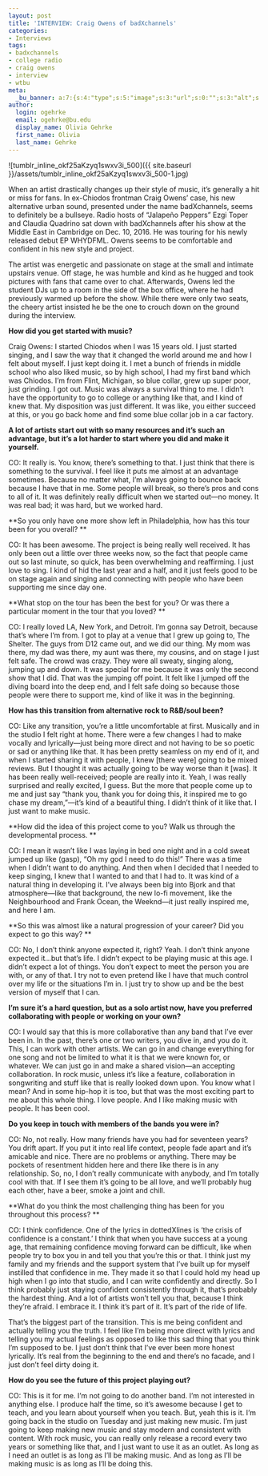 ```yaml
---
layout: post
title: 'INTERVIEW: Craig Owens of badXchannels'
categories:
- Interviews
tags:
- badxchannels
- college radio
- craig owens
- interview
- wtbu
meta:
  _bu_banner: a:7:{s:4:"type";s:5:"image";s:3:"url";s:0:"";s:3:"alt";s:0:"";s:7:"post_id";s:0:"";s:4:"html";s:0:"";s:8:"position";s:0:"";s:7:"caption";s:0:"";}
author:
  login: ogehrke
  email: ogehrke@bu.edu
  display_name: Olivia Gehrke
  first_name: Olivia
  last_name: Gehrke
---
```

![tumblr_inline_okf25aKzyq1swxv3i_500]({{ site.baseurl }}/assets/tumblr_inline_okf25aKzyq1swxv3i_500-1.jpg)

When an artist drastically changes up their style of music, it’s generally a hit or miss for fans. In ex-Chiodos frontman Craig Owens’ case, his new alternative urban sound, presented under the name badXchannels, seems to definitely be a bullseye. Radio hosts of “Jalapeño Peppers” Ezgi Toper and Claudia Quadrino sat down with badXchannels after his show at the Middle East in Cambridge on Dec. 10, 2016. He was touring for his newly released debut EP WHYDFML. Owens seems to be comfortable and confident in his new style and project.

The artist was energetic and passionate on stage at the small and intimate upstairs venue. Off stage, he was humble and kind as he hugged and took pictures with fans that came over to chat. Afterwards, Owens led the student DJs up to a room in the side of the box office, where he had previously warmed up before the show. While there were only two seats, the cheery artist insisted he be the one to crouch down on the ground during the interview.

**How did you get started with music?**

Craig Owens: I started Chiodos when I was 15 years old. I just started singing, and I saw the way that it changed the world around me and how I felt about myself. I just kept doing it. I met a bunch of friends in middle school who also liked music, so by high school, I had my first band which was Chiodos. I’m from Flint, Michigan, so blue collar, grew up super poor, just grinding. I got out. Music was always a survival thing to me. I didn’t have the opportunity to go to college or anything like that, and I kind of knew that. My disposition was just different. It was like, you either succeed at this, or you go back home and find some blue collar job in a car factory.

**A lot of artists start out with so many resources and it’s such an advantage, but it’s a lot harder to start where you did and make it yourself.**

CO: It really is. You know, there’s something to that. I just think that there is something to the survival. I feel like it puts me almost at an advantage sometimes. Because no matter what, I’m always going to bounce back because I have that in me. Some people will break, so there’s pros and cons to all of it. It was definitely really difficult when we started out—no money. It was real bad; it was hard, but we worked hard.

**So you only have one more show left in Philadelphia, how has this tour been for you overall? **

CO: It has been awesome. The project is being really well received. It has only been out a little over three weeks now, so the fact that people came out so last minute, so quick, has been overwhelming and reaffirming. I just love to sing. I kind of hid the last year and a half, and it just feels good to be on stage again and singing and connecting with people who have been supporting me since day one.

**What stop on the tour has been the best for you? Or was there a particular moment in the tour that you loved? **

CO: I really loved LA, New York, and Detroit. I’m gonna say Detroit, because that’s where I’m from. I got to play at a venue that I grew up going to, The Shelter. The guys from D12 came out, and we did our thing. My mom was there, my dad was there, my aunt was there, my cousins, and on stage I just felt safe. The crowd was crazy. They were all sweaty, singing along, jumping up and down. It was special for me because it was only the second show that I did. That was the jumping off point. It felt like I jumped off the diving board into the deep end, and I felt safe doing so because those people were there to support me, kind of like it was in the beginning.

**How has this transition from alternative rock to R&B/soul been?**

CO: Like any transition, you’re a little uncomfortable at first. Musically and in the studio I felt right at home. There were a few changes I had to make vocally and lyrically—just being more direct and not having to be so poetic or sad or anything like that. It has been pretty seamless on my end of it, and when I started sharing it with people, I knew \[there were\] going to be mixed reviews. But I thought it was actually going to be way worse than it \[was\]. It has been really well-received; people are really into it. Yeah, I was really surprised and really excited, I guess. But the more that people come up to me and just say “thank you, thank you for doing this, it inspired me to go chase my dream,”—it’s kind of a beautiful thing. I didn’t think of it like that. I just want to make music.

**How did the idea of this project come to you? Walk us through the developmental process. **

CO: I mean it wasn’t like I was laying in bed one night and in a cold sweat jumped up like (gasp), “Oh my god I need to do this!” There was a time when I didn’t want to do anything. And then when I decided that I needed to keep singing, I knew that I wanted to and that I had to. It was kind of a natural thing in developing it. I’ve always been big into Bjork and that atmosphere—like that background, the new lo-fi movement, like the Neighbourhood and Frank Ocean, the Weeknd—it just really inspired me, and here I am.

**So this was almost like a natural progression of your career? Did you expect to go this way? **

CO: No, I don’t think anyone expected it, right? Yeah. I don’t think anyone expected it…but that’s life. I didn’t expect to be playing music at this age. I didn’t expect a lot of things. You don’t expect to meet the person you are with, or any of that. I try not to even pretend like I have that much control over my life or the situations I’m in. I just try to show up and be the best version of myself that I can.

**I’m sure it’s a hard question, but as a solo artist now, have you preferred collaborating with people or working on your own?**

CO: I would say that this is more collaborative than any band that I’ve ever been in. In the past, there’s one or two writers, you dive in, and you do it. This, I can work with other artists. We can go in and change everything for one song and not be limited to what it is that we were known for, or whatever. We can just go in and make a shared vision—an accepting collaboration. In rock music, unless it’s like a feature, collaboration in songwriting and stuff like that is really looked down upon. You know what I mean? And in some hip-hop it is too, but that was the most exciting part to me about this whole thing. I love people. And I like making music with people. It has been cool.

**Do you keep in touch with members of the bands you were in?**

CO: No, not really. How many friends have you had for seventeen years? You drift apart. If you put it into real life context, people fade apart and it’s amicable and nice. There are no problems or anything. There may be pockets of resentment hidden here and there like there is in any relationship. So, no, I don’t really communicate with anybody, and I’m totally cool with that. If I see them it’s going to be all love, and we’ll probably hug each other, have a beer, smoke a joint and chill.

**What do you think the most challenging thing has been for you throughout this process? **

CO: I think confidence. One of the lyrics in dottedXlines is ‘the crisis of confidence is a constant.’ I think that when you have success at a young age, that remaining confidence moving forward can be difficult, like when people try to box you in and tell you that you’re this or that. I think just my family and my friends and the support system that I’ve built up for myself instilled that confidence in me. They made it so that I could hold my head up high when I go into that studio, and I can write confidently and directly. So I think probably just staying confident consistently through it, that’s probably the hardest thing. And a lot of artists won’t tell you that, because I think they’re afraid. I embrace it. I think it’s part of it. It’s part of the ride of life.

That’s the biggest part of the transition. This is me being confident and actually telling you the truth. I feel like I’m being more direct with lyrics and telling you my actual feelings as opposed to like this sad thing that you think I’m supposed to be. I just don’t think that I’ve ever been more honest lyrically. It’s real from the beginning to the end and there’s no facade, and I just don’t feel dirty doing it.

**How do you see the future of this project playing out?**

CO: This is it for me. I’m not going to do another band. I’m not interested in anything else. I produce half the time, so it’s awesome because I get to teach, and you learn about yourself when you teach. But, yeah this is it. I’m going back in the studio on Tuesday and just making new music. I’m just going to keep making new music and stay modern and consistent with content. With rock music, you can really only release a record every two years or something like that, and I just want to use it as an outlet. As long as I need an outlet is as long as I’ll be making music. And as long as I’ll be making music is as long as I’ll be doing this.